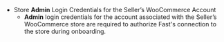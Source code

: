 - Store **Admin** Login Credentials for the Seller’s WooCommerce Account
  - **Admin** login credentials for the account associated with the Seller’s WooCommerce store are required to authorize Fast's connection to the store during onboarding.
